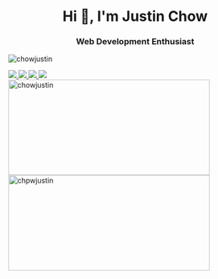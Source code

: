 <h1 align="center">Hi 👋, I'm Justin Chow</h1>
<h3 align="center">Web Development Enthusiast</h3>

<p align="left"> <img src="https://komarev.com/ghpvc/?username=chowjustin&label=Profile%20views&color=0e75b6&style=flat" alt="chowjustin" /> </p>

<div style="display: inline-block;">
  <a href="https://justinchow.site" target="blank">
    <img src="https://img.shields.io/badge/justinchow.site-000000?style=for-the-badge&logo=home&logoColor=white"/>
  </a>
  <a href="mailto:justin.chow05@gmail.com" target="blank">
    <img src="https://img.shields.io/badge/justin.chow05@gmail.com-000000?style=for-the-badge&logo=gmail&logoColor=white"/>
  </a>
  <a href="https://instagram.com/justinnchoww" target="blank">
    <img src="https://img.shields.io/badge/instagram-000000?style=for-the-badge&logo=instagram&logoColor=white"/>
  </a>
  <a href="https://linkedin.com/in/chowjustin" target="blank">
    <img src="https://img.shields.io/badge/linkedin-000000?style=for-the-badge&logo=linkedin&logoColor=white"/>
  </a>
</div>

<br>

<div style="display: inline-block;">
  <img align="left" src="https://github-readme-stats.vercel.app/api/top-langs?username=chowjustin&show_icons=true&locale=en&layout=compact&theme=tokyonight" alt="chowjustin" width="400" height="190"/>
</div>
<div style="display: inline-block;">
  <img align="left" src="https://github-readme-streak-stats.herokuapp.com/?user=chowjustin&theme=tokyonight" alt="chpwjustin" width="400" height="190" />
</div>

